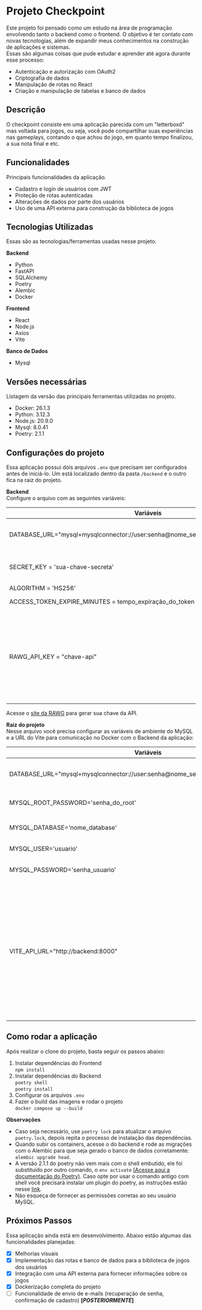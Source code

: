 # Projeto Checkpoint
Este projeto foi pensado como um estudo na área de programação envolvendo tanto o backend como o frontend. O objetivo é ter contato com novas tecnologias, além de expandir meus conhecimentos na construção de aplicações e sistemas.  
Essas são algumas coisas que pude estudar e aprender até agora durante esse processo:
- Autenticação e autorização com OAuth2
- Criptografia de dados 
- Manipulação de rotas no React
- Criação e manipulação de tabelas e banco de dados

## Descrição
O checkpoint consiste em uma aplicação parecida com um "letterboxd" mas voltada para jogos, ou seja, você pode compartilhar suas experiências nas gameplays, contando o que achou do jogo, em quanto tempo finalizou, a sua nota final e etc.

## Funcionalidades
Principais funcionalidades da aplicação.

- Cadastro e login de usuários com JWT
- Proteção de rotas autenticadas
- Alterações de dados por parte dos usuários
- Uso de uma API externa para construção da biblioteca de jogos

## Tecnologias Utilizadas
Essas são as tecnologias/ferramentas usadas nesse projeto.

**Backend**
- Python
- FastAPI
- SQLAlchemy
- Poetry
- Alembic
- Docker

**Frontend**
- React
- Node.js
- Axios
- Vite

**Banco de Dados**
- Mysql

## Versões necessárias
Listagem da versão das principais ferramentas utilizadas no projeto.  
- Docker: 26.1.3
- Python: 3.12.3
- Node.js: 20.9.0
- Mysql: 8.0.41
- Poetry: 2.1.1

## Configurações do projeto
Essa aplicação possui dois arquivos `.env` que precisam ser configurados antes de iniciá-lo. Um está localizado dentro da pasta `/backend` e o outro fica na raiz do projeto. 

**Backend**  
Configure o arquivo com as seguintes variáveis:

| Variáveis     | Observação    |
|-------------|--------------|
| DATABASE_URL="mysql+mysqlconnector://user:senha@nome_serviço_db:porta/nome_database"   | "nome_serviço_db" é o nome do serviço do db no docker-compose.    |
| SECRET_KEY = 'sua-chave-secreta'    | Gere sua própria chave com o algoritmo listado abaixo.    |
| ALGORITHM = 'HS256'   | ---     |
| ACCESS_TOKEN_EXPIRE_MINUTES = tempo_expiração_do_token      | Tempo em minutos (Ex: 20, 30, 40)     |
| RAWG_API_KEY = "chave-api"    | Essa aplicação usa a API da RAWG para buscar as informações dos jogos. É necessário que você crie uma conta gratuitamente no site deles para gerar uma API KEY. Depois, só inserir nesse campo.     |

Acesse o [site da RAWG](https://rawg.io/) para gerar sua chave da API.  

**Raiz do projeto**  
Nesse arquivo você precisa configurar as variáveis de ambiente do MySQL e a URL do Vite para comunicação no Docker com o Backend da aplicação:

| Variáveis    | Observações     |
|-------------|--------------|
| DATABASE_URL="mysql+mysqlconnector://user:senha@nome_serviço_db:porta/nome_database"     | Mesma configurada no arquivo anterior.      |
| MYSQL_ROOT_PASSWORD='senha_do_root'     | Aqui você insere uma senha Root.      |
| MYSQL_DATABASE='nome_database'     | Nome do banco de dados      |
| MYSQL_USER='usuario'     | Usuário do MySQL      |
| MYSQL_PASSWORD='senha_usuario'     | Senha do usuário MySQL      |
| VITE_API_URL="http://backend:8000" | Aqui você vai colocar o nome do serviço do seu backend que foi cadastrado no docker-compose. No meu caso ele chama "backend" e atua na porta 8000 (Se você mudar, precisa alterar aqui também)  |

## Como rodar a aplicação
Após realizar o clone do projeto, basta seguir os passos abaixo:  
1. Instalar dependências do Frontend  
`npm install`  
2. Instalar dependências do Backend  
`poetry shell`  
`poetry install`  
3. Configurar os arquivos `.env`  
4. Fazer o build das imagens e rodar o projeto  
`docker compose up --build`

**Observações**  
- Caso seja necessário, use `poetry lock` para atualizar o arquivo `poetry.lock`, depois repita o processo de instalação das dependências.  
- Quando subir os containers, acesse o do backend e rode as migrações com o Alembic para que seja gerado o banco de dados corretamente: `alembic upgrade head`.  
- A versão 2.1.1 do poetry não vem mais com o shell embutido, ele foi substituído por outro comando, o `env activate` [(Acesse aqui a documentação do Poetry)](https://python-poetry.org/docs/cli/#env). Caso opte por usar o comando antigo com shell você precisará instalar um plugin do poetry, as instruções estão nesse [link](https://github.com/python-poetry/poetry-plugin-shell).
- Não esqueça de fornecer as permissões corretas ao seu usuário MySQL.

## Próximos Passos
Essa aplicação ainda está em desenvolvimento. Abaixo estão algumas das funcionalidades planejadas:  
- [x] Melhorias visuais  
- [X] Implementação das rotas e banco de dados para a biblioteca de jogos dos usuários  
- [X] Integração com uma API externa para fornecer informações sobre os jogos
- [X] Dockerização completa do projeto  
- [ ] Funcionalidade de envio de e-mails (recuperação de senha, confirmação de cadastro) **[_POSTERIORMENTE_]**
